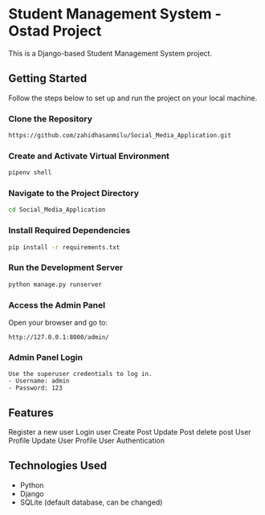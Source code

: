 # Student Management System - Ostad Project

This is a Django-based Student Management System project.

## Getting Started

Follow the steps below to set up and run the project on your local machine.

### Clone the Repository
```bash
https://github.com/zahidhasanmilu/Social_Media_Application.git
```

### Create and Activate Virtual Environment
```bash
pipenv shell
```

### Navigate to the Project Directory
```bash
cd Social_Media_Application
```

### Install Required Dependencies
```bash
pip install -r requirements.txt
```


### Run the Development Server
```bash
python manage.py runserver
```

### Access the Admin Panel
Open your browser and go to:
```
http://127.0.0.1:8000/admin/
```

### Admin Panel Login
```
Use the superuser credentials to log in.
- Username: admin
- Password: 123
```

## Features
Register a new user
Login user
Create Post
Update Post
delete post
User Profile
Update User Profile
User Authentication


## Technologies Used
- Python
- Django
- SQLite (default database, can be changed)


